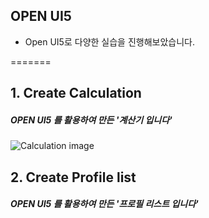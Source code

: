 ## OPEN UI5

* Open UI5로 다양한 실습을 진행해보았습니다.

=======

## 1. Create Calculation
##### OPEN UI5 를 활용하여 만든 '계산기 입니다'

![Calculation image](C:\Users\Student\Pictures\pic/Calculation_img.PNG)


## 2. Create Profile list
##### OPEN UI5 를 활용하여 만든 '프로필 리스트 입니다'
